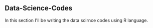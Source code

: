 ## Data-Science-Codes ##   
In this section I'll be writing the data scirnce codes using R language.              
  
